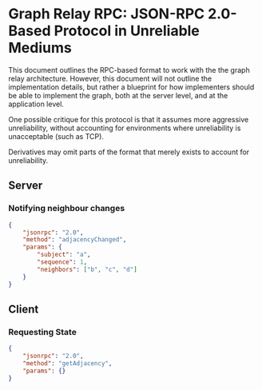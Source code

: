 # Graph Relay RPC: JSON-RPC 2.0-Based Protocol in Unreliable Mediums

This document outlines the RPC-based format to work with the the graph relay architecture. However, this document will not outline the implementation details, but rather a blueprint for how implementers should be able to implement the graph, both at the server level, and at the application level.

One possible critique for this protocol is that it assumes more aggressive unreliability, without accounting for environments where unreliability is unacceptable (such as TCP).

Derivatives may omit parts of the format that merely exists to account for unreliability.

## Server

### Notifying neighbour changes

```json
{
	"jsonrpc": "2.0",
	"method": "adjacencyChanged",
	"params": {
		"subject": "a",
		"sequence": 1,
		"neighbors": ["b", "c", "d"]
	}
}
```

## Client

### Requesting State

```json
{
	"jsonrpc": "2.0",
	"method": "getAdjacency",
	"params": {}
}
```
